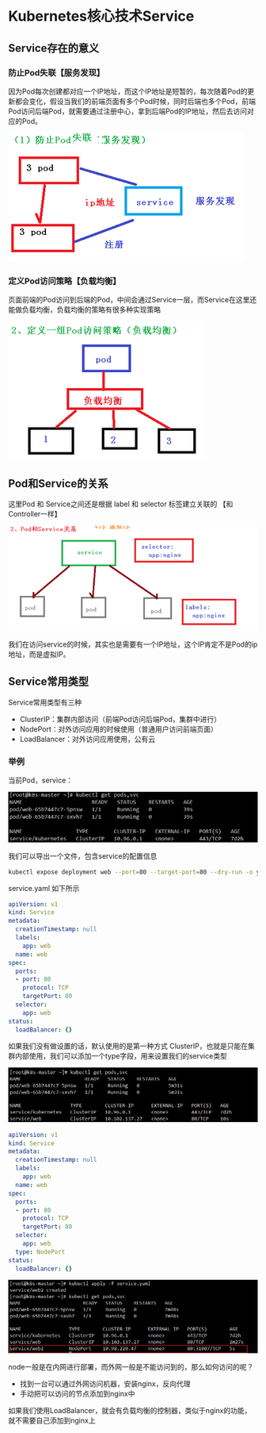 # Kubernetes核心技术Service

## Service存在的意义

### 防止Pod失联【服务发现】

因为Pod每次创建都对应一个IP地址，而这个IP地址是短暂的，每次随着Pod的更新都会变化，假设当我们的前端页面有多个Pod时候，同时后端也多个Pod，前端Pod访问后端Pod，就需要通过注册中心，拿到后端Pod的IP地址，然后去访问对应的Pod。

![image-20210924192235753](images/image-20210924192235753.png)

### 定义Pod访问策略【负载均衡】

页面前端的Pod访问到后端的Pod，中间会通过Service一层，而Service在这里还能做负载均衡，负载均衡的策略有很多种实现策略

![image-20210924192202743](images/image-20210924192202743.png)

## Pod和Service的关系

这里Pod 和 Service之间还是根据 label 和 selector 标签建立关联的 【和Controller一样】

![image-20210924192919678](images/image-20210924192919678.png)

我们在访问service的时候，其实也是需要有一个IP地址，这个IP肯定不是Pod的ip地址，而是虚拟IP。

## Service常用类型

Service常用类型有三种

- ClusterIP：集群内部访问（前端Pod访问后端Pod，集群中进行）
- NodePort：对外访问应用的时候使用（普通用户访问前端页面）
- LoadBalancer：对外访问应用使用，公有云

### 举例

当前Pod，service：

![image-20210924194701766](images/image-20210924194701766.png)

我们可以导出一个文件，包含service的配置信息

```bash
kubectl expose deployment web --port=80 --target-port=80 --dry-run -o yaml > service.yaml
```

service.yaml 如下所示

```yaml
apiVersion: v1
kind: Service
metadata:
  creationTimestamp: null
  labels:
    app: web
  name: web
spec:
  ports:
  - port: 80
    protocol: TCP
    targetPort: 80
  selector:
    app: web
status:
  loadBalancer: {}
```

如果我们没有做设置的话，默认使用的是第一种方式 ClusterIP，也就是只能在集群内部使用，我们可以添加一个type字段，用来设置我们的service类型

![image-20210924195224288](images/image-20210924195224288.png)

~~~yaml
apiVersion: v1
kind: Service
metadata:
  creationTimestamp: null
  labels:
    app: web
  name: web
spec:
  ports:
  - port: 80
    protocol: TCP
    targetPort: 80
  selector:
    app: web
  type: NodePort
status:
  loadBalancer: {}
~~~

![image-20210924195556437](images/image-20210924195556437.png)

node一般是在内网进行部署，而外网一般是不能访问到的，那么如何访问的呢？

- 找到一台可以通过外网访问机器，安装nginx，反向代理
- 手动把可以访问的节点添加到nginx中

如果我们使用LoadBalancer，就会有负载均衡的控制器，类似于nginx的功能，就不需要自己添加到nginx上

